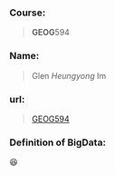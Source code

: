 ### Course:
> **GEOG**594

### Name:
> Glen *Heungyong* Im

### url: 
> [GEOG594](http://map.sdsu.edu/bigdata)

### Definition of BigData: 
> 

:laughing:	
